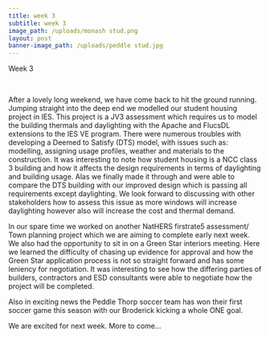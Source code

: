 ```yaml
---
title: week 3
subtitle: week 3
image_path: /uploads/monash stud.png
layout: post
banner-image_path: /uploads/peddle stud.jpg
---
```


Week 3

&nbsp;

After a lovely long weekend, we have come back to hit the ground running. Jumping straight into the deep end we modelled our student housing project in IES. This project is a JV3 assessment which requires us to model the building thermals and daylighting with the Apache and FlucsDL extensions to the IES VE program. There were numerous troubles with developing a Deemed to Satisfy (DTS) model, with issues such as: modelling, assigning usage profiles, weather and materials to the construction. It was interesting to note how student housing is a NCC class 3 building and how it affects the design requirements in terms of daylighting and building usage. Alas we finally made it through and were able to compare the DTS building with our improved design which is passing all requirements except daylighting. We look forward to discussing with other stakeholders how to assess this issue as more windows will increase daylighting however also will increase the cost and thermal demand.

In our spare time we worked on another NatHERS firstrate5 assessment/ Town planning project which we are aiming to complete early next week. We also had the opportunity to sit in on a Green Star interiors meeting. Here we learned the difficulty of chasing up evidence for approval and how the Green Star application process is not so straight forward and has some leniency for negotiation. It was interesting to see how the differing parties of builders, contractors and ESD consultants were able to negotiate how the project will be completed.

Also in exciting news the Peddle Thorp soccer team has won their first soccer game this season with our Broderick kicking a whole ONE goal.

We are excited for next week. More to come…

&nbsp;

&nbsp;